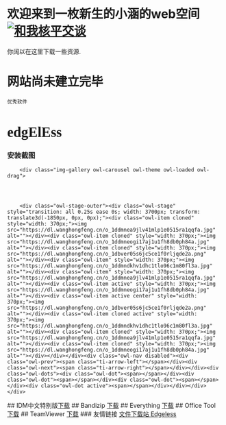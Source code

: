 # 欢迎来到一枚新生的小涵的web空间<a target="_blank" href="http://wpa.qq.com/msgrd?v=3&uin=1115058004&site=qq&menu=yes"><img border="0" src="http://wpa.qq.com/pa?p=2:1115058004:51" alt="和我核平交谈" title="和我核平交谈"/></a>
你阔以在这里下载一些资源.

# 网站尚未建立完毕
<div class="section light-bg">
	<div class="container">
		<div class="section-title">
			<small>优秀软件</small>
			<h3><font face="earth"><h1>edgElEss</h1></font> 安装截图</h3>
		</div>

		<div class="img-gallery owl-carousel owl-theme owl-loaded owl-drag">
			
			
			
			
		<div class="owl-stage-outer"><div class="owl-stage" style="transition: all 0.25s ease 0s; width: 3700px; transform: translate3d(-1850px, 0px, 0px);"><div class="owl-item cloned" style="width: 370px;"><img src="https://dl.wanghongfeng.cn/o_1ddmnea9jlv41mlp1e0515ra1qqfa.jpg" alt=""></div><div class="owl-item cloned" style="width: 370px;"><img src="https://dl.wanghongfeng.cn/o_1ddmneogi17aj1u1fh8db0ph84a.jpg" alt=""></div><div class="owl-item cloned" style="width: 370px;"><img src="https://dl.wanghongfeng.cn/o_1dbver05s6jc5ce1f0rljqde2a.png" alt=""></div><div class="owl-item" style="width: 370px;"><img src="https://dl.wanghongfeng.cn/o_1ddmndkhv1dhc1tlo96c1m80fl3a.jpg" alt=""></div><div class="owl-item" style="width: 370px;"><img src="https://dl.wanghongfeng.cn/o_1ddmnea9jlv41mlp1e0515ra1qqfa.jpg" alt=""></div><div class="owl-item active" style="width: 370px;"><img src="https://dl.wanghongfeng.cn/o_1ddmneogi17aj1u1fh8db0ph84a.jpg" alt=""></div><div class="owl-item active center" style="width: 370px;"><img src="https://dl.wanghongfeng.cn/o_1dbver05s6jc5ce1f0rljqde2a.png" alt=""></div><div class="owl-item cloned active" style="width: 370px;"><img src="https://dl.wanghongfeng.cn/o_1ddmndkhv1dhc1tlo96c1m80fl3a.jpg" alt=""></div><div class="owl-item cloned" style="width: 370px;"><img src="https://dl.wanghongfeng.cn/o_1ddmnea9jlv41mlp1e0515ra1qqfa.jpg" alt=""></div><div class="owl-item cloned" style="width: 370px;"><img src="https://dl.wanghongfeng.cn/o_1ddmneogi17aj1u1fh8db0ph84a.jpg" alt=""></div></div></div><div class="owl-nav disabled"><div class="owl-prev"><span class="ti-arrow-left"></span></div><div class="owl-next"><span class="ti-arrow-right"></span></div></div><div class="owl-dots"><div class="owl-dot"><span></span></div><div class="owl-dot"><span></span></div><div class="owl-dot"><span></span></div><div class="owl-dot active"><span></span></div></div></div>
	</div>
</div>
## IDM中文特别版<a href="">下载</a>
## Bandizip <a href="">下载</a>
## Everything <a href="">下载</a>
## Office Tool <a href="">下载</a>
## TeamViewer <a href="">下载</a>
<link rel="shortcut icon" href="/favicon.ico" type="image/x-icon" />
### 友情链接 <a href="http://file.xiaiisme.club/">文件下载站         </a><a href="https://home.edgeless.top/">Edgeless</a>
